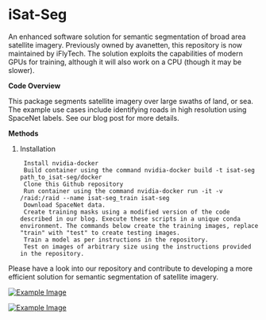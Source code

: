 # iSat-Seg

An enhanced software solution for semantic segmentation of broad area satellite imagery. Previously owned by avanetten, this repository is now maintained by iFlyTech. The solution exploits the capabilities of modern GPUs for training, although it will also work on a CPU (though it may be slower).

**Code Overview**

This package segments satellite imagery over large swaths of land, or sea. The example use cases include identifying roads in high resolution using SpaceNet labels. See our blog post for more details.

**Methods**

1. Installation

		Install nvidia-docker
		Build container using the command nvidia-docker build -t isat-seg path_to_isat-seg/docker
		Clone this Github repository
		Run container using the command nvidia-docker run -it -v /raid:/raid --name isat-seg_train isat-seg
		Download SpaceNet data.
		Create training masks using a modified version of the code described in our blog. Execute these scripts in a unique conda environment. The commands below create the training images, replace "train" with "test" to create testing images.
		Train a model as per instructions in the repository.
		Test on images of arbitrary size using the instructions provided in the repository.

Please have a look into our repository and contribute to developing a more efficient solution for semantic segmentation of satellite imagery.

[![Example Image](/example_ims/mask_img998.png?raw=true "Figure 1")](/example_ims/mask_img998.png)

[![Example Image](/example_ims/unet0.png?raw=true "Figure 2")](/example_ims/unet0.png)